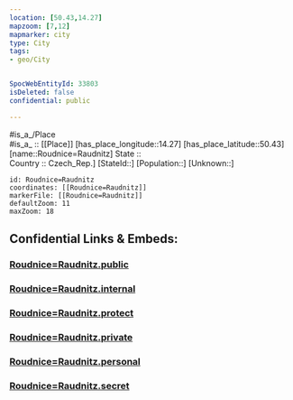 ```yaml
---
location: [50.43,14.27] 
mapzoom: [7,12] 
mapmarker: city 
type: City
tags:
- geo/City


SpocWebEntityId: 33803
isDeleted: false
confidential: public

---
```

#is_a_/Place  
#is_a_ :: [[Place]] 
[has_place_longitude::14.27] 
[has_place_latitude::50.43] 
[name::Roudnice=Raudnitz] 
State ::  
Country :: Czech_Rep.] 
[StateId::] 
[Population::] 
[Unknown::] 


```leaflet
id: Roudnice=Raudnitz
coordinates: [[Roudnice=Raudnitz]] 
markerFile: [[Roudnice=Raudnitz]] 
defaultZoom: 11 
maxZoom: 18
```


## Confidential Links & Embeds: 

### [Roudnice=Raudnitz.public](/_public/\Earth\Continent\Europe\Europe~Central\Czech_Republic\regions~Czech_Republic\Ústecký\CityRoudnice=Raudnitz.public.md) 

### [Roudnice=Raudnitz.internal](/_internal/\Earth\Continent\Europe\Europe~Central\Czech_Republic\regions~Czech_Republic\Ústecký\CityRoudnice=Raudnitz.internal.md) 

### [Roudnice=Raudnitz.protect](/_protect/\Earth\Continent\Europe\Europe~Central\Czech_Republic\regions~Czech_Republic\Ústecký\CityRoudnice=Raudnitz.protect.md) 

### [Roudnice=Raudnitz.private](/_private/\Earth\Continent\Europe\Europe~Central\Czech_Republic\regions~Czech_Republic\Ústecký\CityRoudnice=Raudnitz.private.md) 

### [Roudnice=Raudnitz.personal](/_personal/\Earth\Continent\Europe\Europe~Central\Czech_Republic\regions~Czech_Republic\Ústecký\CityRoudnice=Raudnitz.personal.md) 

### [Roudnice=Raudnitz.secret](/_secret/\Earth\Continent\Europe\Europe~Central\Czech_Republic\regions~Czech_Republic\Ústecký\CityRoudnice=Raudnitz.secret.md)

